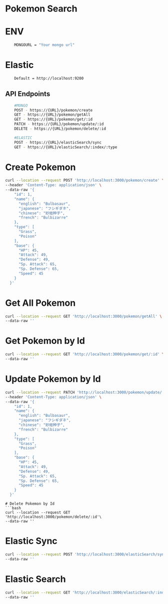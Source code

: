 # Pokemon Search

# ENV
```bash
    MONGOURL = "Your mongo url"
```

# Elastic
```bash
    Default = http://localhost:9200
```

## API Endpoints
```bash
    #MONGO
    POST - https://{URL}/pokemon/create
    GET - https://{URL}/pokemon/getAll
    GET - https://{URL}/pokemon/get/:id
    PATCH - https://{URL}/pokemon/update/:id
    DELETE - https://{URL}/pokemon/delete/:id

    #ELASTIC
    POST - https://{URL}/elasticSearch/sync
    GET - https://{URL}/elasticSearch/:index/:type
```

# Create Pokemon
```bash
curl --location --request POST 'http://localhost:3000/pokemon/create' \
--header 'Content-Type: application/json' \
--data-raw '{
    "id": 1,
    "name": {
      "english": "Bulbasaur",
      "japanese": "フシギダネ",
      "chinese": "妙蛙种子",
      "french": "Bulbizarre"
    },
    "type": [
      "Grass",
      "Poison"
    ],
    "base": {
      "HP": 45,
      "Attack": 49,
      "Defense": 49,
      "Sp. Attack": 65,
      "Sp. Defense": 65,
      "Speed": 45
    }
  }'
```


# Get All Pokemon
```bash
curl --location --request GET 'http://localhost:3000/pokemon/getAll' \
--data-raw ''
```

# Get Pokemon by Id
```bash
curl --location --request GET 'http://localhost:3000/pokemon/get/:id' \
--data-raw ''
```


# Update Pokemon by Id
```bash
curl --location --request PATCH 'http://localhost:3000/pokemon/update/:id' \
--header 'Content-Type: application/json' \
--data-raw '{
    "id": 1,
    "name": {
      "english": "Bulbasaur",
      "japanese": "フシギダネ",
      "chinese": "妙蛙种子",
      "french": "Bulbizarre"
    },
    "type": [
      "Grass",
      "Poison"
    ],
    "base": {
      "HP": 45,
      "Attack": 49,
      "Defense": 49,
      "Sp. Attack": 65,
      "Sp. Defense": 65,
      "Speed": 45
    }
  }'
```


```
# Delete Pokemon by Id
```bash
curl --location --request GET 'http://localhost:3000/pokemon/delete/:id'\
--data-raw ''
```


# Elastic Sync
```bash
curl --location --request POST 'http://localhost:3000/elasticSearch/sync'\
--data-raw ''
```

# Elastic Search
```bash
curl --location --request GET 'http://localhost:3000/elasticSearch/:index/:type/_doc?q="yourquery"'\
--data-raw ''
```
